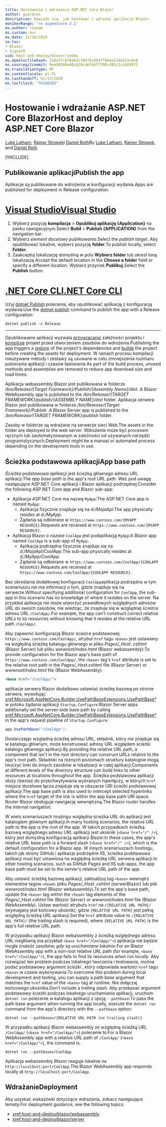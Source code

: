 ```yaml
---
title: Hostowanie i wdrażanie ASP.NET Core Blazor
author: guardrex
description: Dowiedz się, jak hostować i wdrażać aplikacje Blazor.
monikerRange: '>= aspnetcore-3.1'
ms.author: riande
ms.custom: mvc
ms.date: 12/18/2019
no-loc:
- Blazor
- SignalR
uid: host-and-deploy/blazor/index
ms.openlocfilehash: 238e7fc8f8d64c7847dc8847fb66e22442a3c8e0
ms.sourcegitcommit: 9ee99300a48c810ca6fd4f7700cd95c3ccb85972
ms.translationtype: MT
ms.contentlocale: pl-PL
ms.lasthandoff: 01/17/2020
ms.locfileid: "76160265"
---
```

# <a name="host-and-deploy-aspnet-core-opno-locblazor"></a><span data-ttu-id="f2c07-103">Hostowanie i wdrażanie ASP.NET Core Blazor</span><span class="sxs-lookup"><span data-stu-id="f2c07-103">Host and deploy ASP.NET Core Blazor</span></span>

<span data-ttu-id="f2c07-104">[Luke Latham](https://github.com/guardrex), [Rainer Stropek](https://www.timecockpit.com)i [Daniel Roth](https://github.com/danroth27)</span><span class="sxs-lookup"><span data-stu-id="f2c07-104">By [Luke Latham](https://github.com/guardrex), [Rainer Stropek](https://www.timecockpit.com), and [Daniel Roth](https://github.com/danroth27)</span></span>

[!INCLUDE[](~/includes/blazorwasm-preview-notice.md)]

## <a name="publish-the-app"></a><span data-ttu-id="f2c07-105">Publikowanie aplikacji</span><span class="sxs-lookup"><span data-stu-id="f2c07-105">Publish the app</span></span>

<span data-ttu-id="f2c07-106">Aplikacje są publikowane do wdrożenia w konfiguracji wydania.</span><span class="sxs-lookup"><span data-stu-id="f2c07-106">Apps are published for deployment in Release configuration.</span></span>

# <a name="visual-studiotabvisual-studio"></a>[<span data-ttu-id="f2c07-107">Visual Studio</span><span class="sxs-lookup"><span data-stu-id="f2c07-107">Visual Studio</span></span>](#tab/visual-studio)

1. <span data-ttu-id="f2c07-108">Wybierz pozycję **kompilacja** > **Opublikuj aplikację {Application}** na pasku nawigacyjnym.</span><span class="sxs-lookup"><span data-stu-id="f2c07-108">Select **Build** > **Publish {APPLICATION}** from the navigation bar.</span></span>
1. <span data-ttu-id="f2c07-109">Wybierz *element docelowy publikowania*.</span><span class="sxs-lookup"><span data-stu-id="f2c07-109">Select the *publish target*.</span></span> <span data-ttu-id="f2c07-110">Aby opublikować lokalnie, wybierz pozycję **folder**.</span><span class="sxs-lookup"><span data-stu-id="f2c07-110">To publish locally, select **Folder**.</span></span>
1. <span data-ttu-id="f2c07-111">Zaakceptuj lokalizację domyślną w polu **Wybierz folder** lub określ inną lokalizację.</span><span class="sxs-lookup"><span data-stu-id="f2c07-111">Accept the default location in the **Choose a folder** field or specify a different location.</span></span> <span data-ttu-id="f2c07-112">Wybierz przycisk **Publikuj**.</span><span class="sxs-lookup"><span data-stu-id="f2c07-112">Select the **Publish** button.</span></span>

# <a name="net-core-clitabnetcore-cli"></a>[<span data-ttu-id="f2c07-113">.NET Core CLI</span><span class="sxs-lookup"><span data-stu-id="f2c07-113">.NET Core CLI</span></span>](#tab/netcore-cli)

<span data-ttu-id="f2c07-114">Użyj [dotnet Publish](/dotnet/core/tools/dotnet-publish) polecenia, aby opublikować aplikację z konfiguracją wydania:</span><span class="sxs-lookup"><span data-stu-id="f2c07-114">Use the [dotnet publish](/dotnet/core/tools/dotnet-publish) command to publish the app with a Release configuration:</span></span>

```dotnetcli
dotnet publish -c Release
```

---

<span data-ttu-id="f2c07-115">Opublikowanie aplikacji wyzwala [przywracanie](/dotnet/core/tools/dotnet-restore) zależności projektu i [kompiluje](/dotnet/core/tools/dotnet-build) projekt przed utworzeniem zasobów do wdrożenia.</span><span class="sxs-lookup"><span data-stu-id="f2c07-115">Publishing the app triggers a [restore](/dotnet/core/tools/dotnet-restore) of the project's dependencies and [builds](/dotnet/core/tools/dotnet-build) the project before creating the assets for deployment.</span></span> <span data-ttu-id="f2c07-116">W ramach procesu kompilacji nieużywane metody i zestawy są usuwane w celu zmniejszenia rozmiaru pobierania aplikacji i czasów ładowania.</span><span class="sxs-lookup"><span data-stu-id="f2c07-116">As part of the build process, unused methods and assemblies are removed to reduce app download size and load times.</span></span>

<span data-ttu-id="f2c07-117">Aplikacja webassembly Blazor jest publikowana w folderze */bin/Release/{Target Framework}/Publish/{Assembly Name}/dist* .</span><span class="sxs-lookup"><span data-stu-id="f2c07-117">A Blazor WebAssembly app is published to the */bin/Release/{TARGET FRAMEWORK}/publish/{ASSEMBLY NAME}/dist* folder.</span></span> <span data-ttu-id="f2c07-118">Aplikacja serwera Blazor jest publikowana w folderze */bin/Release/{Target Framework}/Publish* .</span><span class="sxs-lookup"><span data-stu-id="f2c07-118">A Blazor Server app is published to the */bin/Release/{TARGET FRAMEWORK}/publish* folder.</span></span>

<span data-ttu-id="f2c07-119">Zasoby w folderze są wdrażane na serwerze sieci Web.</span><span class="sxs-lookup"><span data-stu-id="f2c07-119">The assets in the folder are deployed to the web server.</span></span> <span data-ttu-id="f2c07-120">Wdrożenie może być procesem ręcznym lub zautomatyzowanym w zależności od używanych narzędzi programistycznych.</span><span class="sxs-lookup"><span data-stu-id="f2c07-120">Deployment might be a manual or automated process depending on the development tools in use.</span></span>

## <a name="app-base-path"></a><span data-ttu-id="f2c07-121">Ścieżka podstawowa aplikacji</span><span class="sxs-lookup"><span data-stu-id="f2c07-121">App base path</span></span>

<span data-ttu-id="f2c07-122">*Ścieżka podstawowa aplikacji* jest ścieżką głównego adresu URL aplikacji.</span><span class="sxs-lookup"><span data-stu-id="f2c07-122">The *app base path* is the app's root URL path.</span></span> <span data-ttu-id="f2c07-123">Weź pod uwagę następujące ASP.NET Core aplikacji i Blazor aplikacji podrzędnej:</span><span class="sxs-lookup"><span data-stu-id="f2c07-123">Consider the following ASP.NET Core app and Blazor sub-app:</span></span>

* <span data-ttu-id="f2c07-124">Aplikacja ASP.NET Core ma nazwę `MyApp`:</span><span class="sxs-lookup"><span data-stu-id="f2c07-124">The ASP.NET Core app is named `MyApp`:</span></span>
  * <span data-ttu-id="f2c07-125">Aplikacja fizycznie znajduje się na *d:/MojaApl*.</span><span class="sxs-lookup"><span data-stu-id="f2c07-125">The app physically resides at *d:/MyApp*.</span></span>
  * <span data-ttu-id="f2c07-126">Żądania są odbierane w `https://www.contoso.com/{MYAPP RESOURCE}`.</span><span class="sxs-lookup"><span data-stu-id="f2c07-126">Requests are received at `https://www.contoso.com/{MYAPP RESOURCE}`.</span></span>
* <span data-ttu-id="f2c07-127">Aplikacja Blazor o nazwie `CoolApp` jest podaplikacją `MyApp`:</span><span class="sxs-lookup"><span data-stu-id="f2c07-127">A Blazor app named `CoolApp` is a sub-app of `MyApp`:</span></span>
  * <span data-ttu-id="f2c07-128">Aplikacja podrzędna fizycznie znajduje się na *d:/MojaApl/CoolApp*.</span><span class="sxs-lookup"><span data-stu-id="f2c07-128">The sub-app physically resides at *d:/MyApp/CoolApp*.</span></span>
  * <span data-ttu-id="f2c07-129">Żądania są odbierane w `https://www.contoso.com/CoolApp/{COOLAPP RESOURCE}`.</span><span class="sxs-lookup"><span data-stu-id="f2c07-129">Requests are received at `https://www.contoso.com/CoolApp/{COOLAPP RESOURCE}`.</span></span>

<span data-ttu-id="f2c07-130">Bez określania dodatkowej konfiguracji `CoolApp`aplikacja podrzędna w tym scenariuszu nie ma informacji o tym, gdzie znajduje się na serwerze.</span><span class="sxs-lookup"><span data-stu-id="f2c07-130">Without specifying additional configuration for `CoolApp`, the sub-app in this scenario has no knowledge of where it resides on the server.</span></span> <span data-ttu-id="f2c07-131">Na przykład aplikacja nie może utworzyć prawidłowych względnych adresów URL do swoich zasobów, nie wiedząc, że znajduje się w względnej ścieżce adresu URL `/CoolApp/`.</span><span class="sxs-lookup"><span data-stu-id="f2c07-131">For example, the app can't construct correct relative URLs to its resources without knowing that it resides at the relative URL path `/CoolApp/`.</span></span>

<span data-ttu-id="f2c07-132">Aby zapewnić konfigurację Blazor ścieżce podstawowej `https://www.contoso.com/CoolApp/`, atrybut `href` tagu `<base>` jest ustawiany na względną ścieżkę katalogu głównego w pliku *Pages/_Host. cshtml* (Blazor Server) lub pliku *wwwroot/index.html* (Blazor webassembly):</span><span class="sxs-lookup"><span data-stu-id="f2c07-132">To provide configuration for the Blazor app's base path of `https://www.contoso.com/CoolApp/`, the `<base>` tag's `href` attribute is set to the relative root path in the *Pages/_Host.cshtml* file (Blazor Server) or *wwwroot/index.html* file (Blazor WebAssembly):</span></span>

```html
<base href="/CoolApp/">
```

<span data-ttu-id="f2c07-133">aplikacje serwera Blazor dodatkowo ustawiać ścieżkę bazową po stronie serwera, wywołując <xref:Microsoft.AspNetCore.Builder.UsePathBaseExtensions.UsePathBase*> w potoku żądania aplikacji `Startup.Configure`:</span><span class="sxs-lookup"><span data-stu-id="f2c07-133">Blazor Server apps additionally set the server-side base path by calling <xref:Microsoft.AspNetCore.Builder.UsePathBaseExtensions.UsePathBase*> in the app's request pipeline of `Startup.Configure`:</span></span>

```csharp
app.UsePathBase("/CoolApp");
```

<span data-ttu-id="f2c07-134">Dostarczając względną ścieżkę adresu URL, składnik, który nie znajduje się w katalogu głównym, może konstruować adresy URL względem ścieżki katalogu głównego aplikacji.</span><span class="sxs-lookup"><span data-stu-id="f2c07-134">By providing the relative URL path, a component that isn't in the root directory can construct URLs relative to the app's root path.</span></span> <span data-ttu-id="f2c07-135">Składniki na różnych poziomach struktury katalogów mogą tworzyć linki do innych zasobów w lokalizacji w całej aplikacji.</span><span class="sxs-lookup"><span data-stu-id="f2c07-135">Components at different levels of the directory structure can build links to other resources at locations throughout the app.</span></span> <span data-ttu-id="f2c07-136">Ścieżka podstawowa aplikacji służy również do przechwytywania wybranych hiperłączy, w których `href` miejsce docelowe łącza znajduje się w obszarze URI ścieżki podstawowej aplikacji.</span><span class="sxs-lookup"><span data-stu-id="f2c07-136">The app base path is also used to intercept selected hyperlinks where the `href` target of the link is within the app base path URI space.</span></span> <span data-ttu-id="f2c07-137">Router Blazor obsługuje nawigację wewnętrzną.</span><span class="sxs-lookup"><span data-stu-id="f2c07-137">The Blazor router handles the internal navigation.</span></span>

<span data-ttu-id="f2c07-138">W wielu scenariuszach hostingu względna ścieżka URL do aplikacji jest katalogiem głównym aplikacji.</span><span class="sxs-lookup"><span data-stu-id="f2c07-138">In many hosting scenarios, the relative URL path to the app is the root of the app.</span></span> <span data-ttu-id="f2c07-139">W takich przypadkach ścieżką bazową względnego adresu URL aplikacji jest ukośnik (`<base href="/" />`), który jest domyślną konfiguracją aplikacji Blazor.</span><span class="sxs-lookup"><span data-stu-id="f2c07-139">In these cases, the app's relative URL base path is a forward slash (`<base href="/" />`), which is the default configuration for a Blazor app.</span></span> <span data-ttu-id="f2c07-140">W innych scenariuszach hostingu, takich jak strony GitHub i aplikacje podrzędne IIS, ścieżka podstawowa aplikacji musi być ustawiona na względną ścieżkę URL serwera aplikacji.</span><span class="sxs-lookup"><span data-stu-id="f2c07-140">In other hosting scenarios, such as GitHub Pages and IIS sub-apps, the app base path must be set to the server's relative URL path of the app.</span></span>

<span data-ttu-id="f2c07-141">Aby ustawić ścieżkę bazową aplikacji, zaktualizuj tag `<base>` wewnątrz elementów tagów `<head>` pliku *Pages/_Host. cshtml* (serwerBlazor) lub plik *wwwroot/index.html* (Blazor webassembly).</span><span class="sxs-lookup"><span data-stu-id="f2c07-141">To set the app's base path, update the `<base>` tag within the `<head>` tag elements of the *Pages/_Host.cshtml* file (Blazor Server) or *wwwroot/index.html* file (Blazor WebAssembly).</span></span> <span data-ttu-id="f2c07-142">Ustaw wartość atrybutu `href` na `/{RELATIVE URL PATH}/` (wymagany jest końcowy ukośnik), gdzie `{RELATIVE URL PATH}` jest pełną względną ścieżką URL aplikacji.</span><span class="sxs-lookup"><span data-stu-id="f2c07-142">Set the `href` attribute value to `/{RELATIVE URL PATH}/` (the trailing slash is required), where `{RELATIVE URL PATH}` is the app's full relative URL path.</span></span>

<span data-ttu-id="f2c07-143">W przypadku aplikacji Blazor webassembly z ścieżką względnego adresu URL niegłówną (na przykład `<base href="/CoolApp/">`) aplikacja nie będzie mogła znaleźć zasobów, *gdy są uruchamiane lokalnie*.</span><span class="sxs-lookup"><span data-stu-id="f2c07-143">For an Blazor WebAssembly app with a non-root relative URL path (for example, `<base href="/CoolApp/">`), the app fails to find its resources *when run locally*.</span></span> <span data-ttu-id="f2c07-144">Aby rozwiązać ten problem podczas lokalnego tworzenia i testowania, można podać podstawowy argument *ścieżki* , który odpowiada wartości `href` tagu `<base>` w czasie wykonywania.</span><span class="sxs-lookup"><span data-stu-id="f2c07-144">To overcome this problem during local development and testing, you can supply a *path base* argument that matches the `href` value of the `<base>` tag at runtime.</span></span> <span data-ttu-id="f2c07-145">Nie dołączaj końcowego ukośnika.</span><span class="sxs-lookup"><span data-stu-id="f2c07-145">Don't include a trailing slash.</span></span> <span data-ttu-id="f2c07-146">Aby przekazać argument podstawowy ścieżki podczas lokalnego uruchamiania aplikacji, uruchom `dotnet run` polecenie w katalogu aplikacji z opcją `--pathbase`:</span><span class="sxs-lookup"><span data-stu-id="f2c07-146">To pass the path base argument when running the app locally, execute the `dotnet run` command from the app's directory with the `--pathbase` option:</span></span>

```dotnetcli
dotnet run --pathbase=/{RELATIVE URL PATH (no trailing slash)}
```

<span data-ttu-id="f2c07-147">W przypadku aplikacji Blazor webassembly ze względną ścieżką URL `/CoolApp/` (`<base href="/CoolApp/">`) polecenie to:</span><span class="sxs-lookup"><span data-stu-id="f2c07-147">For a Blazor WebAssembly app with a relative URL path of `/CoolApp/` (`<base href="/CoolApp/">`), the command is:</span></span>

```dotnetcli
dotnet run --pathbase=/CoolApp
```

<span data-ttu-id="f2c07-148">Aplikacja webassembly Blazor reaguje lokalnie na `http://localhost:port/CoolApp`.</span><span class="sxs-lookup"><span data-stu-id="f2c07-148">The Blazor WebAssembly app responds locally at `http://localhost:port/CoolApp`.</span></span>

## <a name="deployment"></a><span data-ttu-id="f2c07-149">Wdrażanie</span><span class="sxs-lookup"><span data-stu-id="f2c07-149">Deployment</span></span>

<span data-ttu-id="f2c07-150">Aby uzyskać wskazówki dotyczące wdrażania, zobacz następujące tematy:</span><span class="sxs-lookup"><span data-stu-id="f2c07-150">For deployment guidance, see the following topics:</span></span>

* <xref:host-and-deploy/blazor/webassembly>
* <xref:host-and-deploy/blazor/server>
